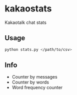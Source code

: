 # kakaostats

Kakaotalk chat stats

## Usage

```bash
python stats.py </path/to/csv>
```

## Info

- Counter by messages
- Counter by words
- Word frequency counter
